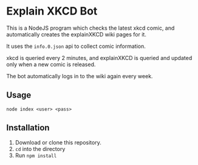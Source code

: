 # Explain XKCD Bot

This is a NodeJS program which checks the latest xkcd comic, and automatically creates the explainXKCD wiki pages for it.

It uses the `info.0.json` api to collect comic information.

xkcd is queried every 2 minutes, and explainXKCD is queried and updated only when a new comic is released.

The bot automatically logs in to the wiki again every week.

## Usage

`node index <user> <pass>`

## Installation

1. Download or clone this repository.
2. `cd` into the directory
3. Run `npm install`
